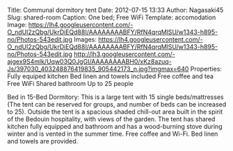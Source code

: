 Title: Communal dormitory tent
Date: 2012-07-15 13:33
Author: Nagasaki45
Slug: shared-room
Caption: One bed; Free WiFi
Template: accomodation
Image: https://lh4.googleusercontent.com/-O_ndUl2zQbg/UkrDiEQd88I/AAAAAAAABFY/RfN4qrqMlSU/w1343-h895-no/Photos-543edit.jpg
Images: https://lh4.googleusercontent.com/-O_ndUl2zQbg/UkrDiEQd88I/AAAAAAAABFY/RfN4qrqMlSU/w1343-h895-no/Photos-543edit.jpg
        http://lh3.googleusercontent.com/-ajgex9S4mlk/Uqw03Q0JgGI/AAAAAAAABH0/xKz8azuq-Js/397030_403248876419835_905442173_n.jpg?imgmax=640
Properties: Fully equiped kitchen
            Bed linen and towels included
            Free coffee and tea
            Free WiFi
            Shared bathroom
            Up to 25 people

Bed in 15-Bed Dormitory: This is a large tent with 15 single beds/mattresses (The tent can be reserved for groups, and number of beds can be increased to 25).
Outside the tent is a spacious shaded chill-out area built in the spirit of the Bedouin hospitality, with views of the garden.
The tent has shared kitchen fully equipped and bathroom and has a wood-burning stove during winter and is vented in the summer time.
Free coffee and Wi-Fi.
Bed linen and towels are provided.

